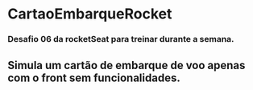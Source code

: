 # CartaoEmbarqueRocket

### Desafio 06 da rocketSeat para treinar durante a semana. 

## Simula um cartão de embarque de voo apenas com o front sem funcionalidades.

